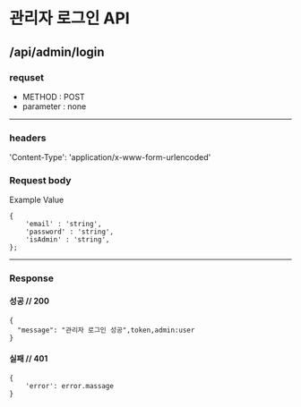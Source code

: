# 관리자 로그인 API

## /api/admin/login

### requset

- METHOD : POST
- parameter : none

---

### headers

'Content-Type': 'application/x-www-form-urlencoded'

### Request body

Example Value
```
{
	'email' : 'string',
	'password' : 'string',
	'isAdmin' : 'string',
};
```

---

### Response

#### 성공 // 200

```
{
  "message": "관리자 로그인 성공",token,admin:user
}

```

#### 실패 // 401

```
{
    'error': error.massage
}
```
